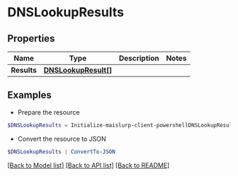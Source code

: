 # DNSLookupResults
## Properties

Name | Type | Description | Notes
------------ | ------------- | ------------- | -------------
**Results** | [**DNSLookupResult[]**](DNSLookupResult) |  | 

## Examples

- Prepare the resource
```powershell
$DNSLookupResults = Initialize-maislurp-client-powershellDNSLookupResults  -Results null
```

- Convert the resource to JSON
```powershell
$DNSLookupResults | ConvertTo-JSON
```

[[Back to Model list]](../README#documentation-for-models) [[Back to API list]](../README#documentation-for-api-endpoints) [[Back to README]](../README)

